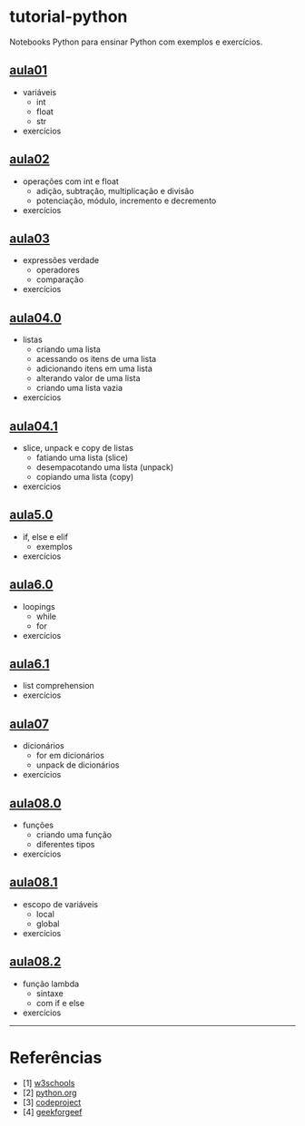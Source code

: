 # tutorial-python
Notebooks Python para ensinar Python com exemplos e exercícios.

## [aula01](https://github.com/vtr57/tutorial-python/blob/main/aula01.ipynb)
* variáveis
  * int
  * float
  * str
* exercícios

## [aula02](https://github.com/vtr57/tutorial-python/blob/main/aula02.ipynb)
* operações com int e float
  * adição, subtração, multiplicação e divisão
  * potenciação, módulo, incremento e decremento
* exercícios

## [aula03](https://github.com/vtr57/tutorial-python/blob/main/aula03.ipynb)
* expressões verdade
  * operadores
  * comparação
* exercícios

## [aula04.0](https://github.com/vtr57/tutorial-python/blob/main/aula04.0.ipynb)
* listas
  * criando uma lista
  * acessando os itens de uma lista
  * adicionando itens em uma lista
  * alterando valor de uma lista
  * criando uma lista vazia
* exercícios

## [aula04.1](https://github.com/vtr57/tutorial-python/blob/main/aula04.1.ipynb)
* slice, unpack e copy de listas
  * fatiando uma lista (slice)
  * desempacotando uma lista (unpack)
  * copiando uma lista (copy)
* exercícios

## [aula5.0](https://github.com/vtr57/tutorial-python/blob/main/aula05.0.ipynb)
* if, else e elif
  * exemplos
* exercícios

## [aula6.0](https://github.com/vtr57/tutorial-python/blob/main/aula06.0.ipynb)
* loopings
  * while
  * for
* exercícios

## [aula6.1](https://github.com/vtr57/tutorial-python/blob/main/aula06.1.ipynb)
* list comprehension
* exercícios

## [aula07](https://github.com/vtr57/tutorial-python/blob/main/aula07.ipynb)
* dicionários
  * for em dicionários
  * unpack de dicionários
* exercícios

## [aula08.0](https://github.com/vtr57/tutorial-python/blob/main/aula08.0ipynb)
* funções
  * criando uma função
  * diferentes tipos
* exercícios

## [aula08.1](https://github.com/vtr57/tutorial-python/blob/main/aula08.1ipynb)
* escopo de variáveis
  * local
  * global
* exercícios

## [aula08.2](https://github.com/vtr57/tutorial-python/blob/main/aula08.2.ipynb)
* função lambda
  * sintaxe
  * com if e else
* exercícios

----------------------------------------------------------------------------------

# Referências
* [1] [w3schools](https://www.w3schools.com/python/default.asp)
* [2] [python.org](https://docs.python.org/pt-br/3/index.html)
* [3] [codeproject](https://reference.codeproject.com/python3)
* [4] [geekforgeef](https://www.geeksforgeeks.org/python-programming-language/?ref=shm_outind)